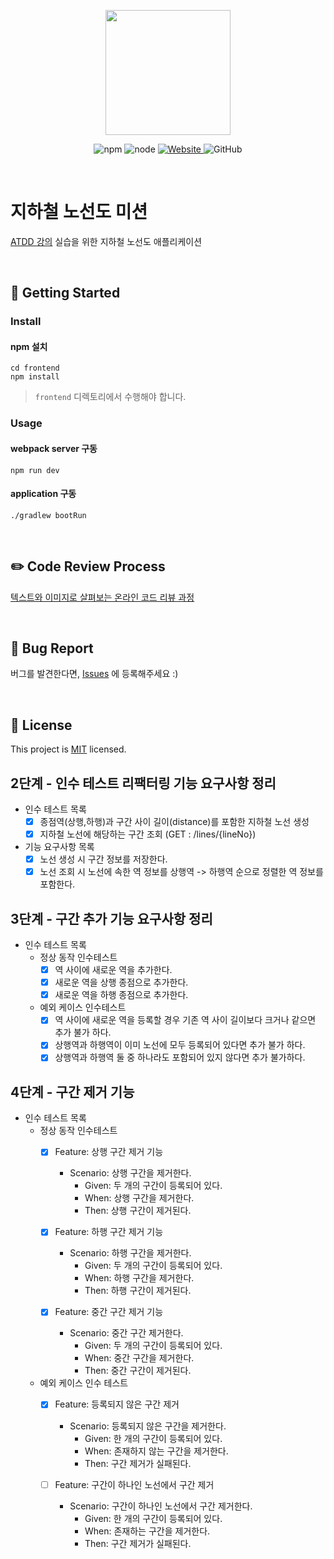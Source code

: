 <p align="center">
    <img width="200px;" src="https://raw.githubusercontent.com/woowacourse/atdd-subway-admin-frontend/master/images/main_logo.png"/>
</p>
<p align="center">
  <img alt="npm" src="https://img.shields.io/badge/npm-%3E%3D%205.5.0-blue">
  <img alt="node" src="https://img.shields.io/badge/node-%3E%3D%209.3.0-blue">
  <a href="https://edu.nextstep.camp/c/R89PYi5H" alt="nextstep atdd">
    <img alt="Website" src="https://img.shields.io/website?url=https%3A%2F%2Fedu.nextstep.camp%2Fc%2FR89PYi5H">
  </a>
  <img alt="GitHub" src="https://img.shields.io/github/license/next-step/atdd-subway-admin">
</p>

<br>

# 지하철 노선도 미션
[ATDD 강의](https://edu.nextstep.camp/c/R89PYi5H) 실습을 위한 지하철 노선도 애플리케이션

<br>

## 🚀 Getting Started

### Install
#### npm 설치
```
cd frontend
npm install
```
> `frontend` 디렉토리에서 수행해야 합니다.

### Usage
#### webpack server 구동
```
npm run dev
```
#### application 구동
```
./gradlew bootRun
```
<br>

## ✏️ Code Review Process
[텍스트와 이미지로 살펴보는 온라인 코드 리뷰 과정](https://github.com/next-step/nextstep-docs/tree/master/codereview)

<br>

## 🐞 Bug Report

버그를 발견한다면, [Issues](https://github.com/next-step/atdd-subway-admin/issues) 에 등록해주세요 :)

<br>

## 📝 License

This project is [MIT](https://github.com/next-step/atdd-subway-admin/blob/master/LICENSE.md) licensed.

## 2단계 - 인수 테스트 리팩터링 기능 요구사항 정리
- 인수 테스트 목록
  - [X] 종점역(상행,하행)과 구간 사이 길이(distance)를 포함한 지하철 노선 생성
  - [X] 지하철 노선에 해당하는 구간 조회 (GET : /lines/{lineNo})
- 기능 요구사항 목록
  - [X] 노선 생성 시 구간 정보를 저장한다.
  - [X] 노선 조회 시 노선에 속한 역 정보를 상행역 -> 하행역 순으로 정렬한 역 정보를 포함한다.

## 3단계 - 구간 추가 기능 요구사항 정리
- 인수 테스트 목록
  - 정상 동작 인수테스트
    - [X] 역 사이에 새로운 역을 추가한다.
    - [X] 새로운 역을 상행 종점으로 추가한다.
    - [X] 새로운 역을 하행 종점으로 추가한다.
  - 예외 케이스 인수테스트
    - [X] 역 사이에 새로운 역을 등록할 경우 기존 역 사이 길이보다 크거나 같으면 추가 불가 하다.
    - [X] 상행역과 하행역이 이미 노선에 모두 등록되어 있다면 추가 불가 하다.
    - [X] 상행역과 하행역 둘 중 하나라도 포함되어 있지 않다면 추가 불가하다.

## 4단계 - 구간 제거 기능
- 인수 테스트 목록
  - 정상 동작 인수테스트
    - [X] Feature: 상행 구간 제거 기능
      - Scenario: 상행 구간을 제거한다.
        - Given: 두 개의 구간이 등록되어 있다.
        - When: 상행 구간을 제거한다.
        - Then: 상행 구간이 제거된다.
  
    - [X] Feature: 하행 구간 제거 기능
      - Scenario: 하행 구간을 제거한다.
        - Given: 두 개의 구간이 등록되어 있다.
        - When: 하행 구간을 제거한다.
        - Then: 하행 구간이 제거된다.
  
    - [X] Feature: 중간 구간 제거 기능
      - Scenario: 중간 구간 제거한다.
        - Given: 두 개의 구간이 등록되어 있다.
        - When: 중간 구간을 제거한다.
        - Then: 중간 구간이 제거된다.

  - 예외 케이스 인수 테스트
    - [X] Feature: 등록되지 않은 구간 제거
      - Scenario: 등록되지 않은 구간을 제거한다.
        - Given: 한 개의 구간이 등록되어 있다.
        - When: 존재하지 않는 구간을 제거한다.
        - Then: 구간 제거가 실패된다.

    - [ ] Feature: 구간이 하나인 노선에서 구간 제거
      - Scenario: 구간이 하나인 노선에서 구간 제거한다.
        - Given: 한 개의 구간이 등록되어 있다.
        - When: 존재하는 구간을 제거한다.
        - Then: 구간 제거가 실패된다.